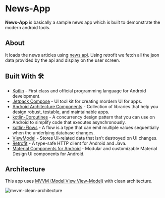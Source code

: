 # News-App

**News-App** is basically a sample news app which is built to demonstrate the modern android tools. 

## About

It loads the news articles using [news api](https://newsapi.org/). Using retrofit we fetch all the json data provided by the api and display on the user screen.

## Built With 🛠
- [Kotlin](https://kotlinlang.org/) - First class and official programming language for Android development.
- [Jetpack Compose](https://developer.android.com/jetpack/compose) - UI tool kit for creating mordern UI for apps.
- [Android Architecture Components](https://developer.android.com/topic/libraries/architecture) - Collection of libraries that help you design robust, testable, and maintainable apps.
- [kotlin-Coroutines](https://kotlinlang.org/docs/coroutines-overview.html) - A concurrency design pattern that you can use on Android to simplify code    that executes asynchronously.
- [kotlin-Flows](https://developer.android.com/kotlin/flow) - A flow is a type that can emit multiple values sequentially when the underlying database changes.
- [ViewModel](https://developer.android.com/topic/libraries/architecture/viewmodel) - Stores UI-related data that isn't destroyed on UI changes.  
- [Retrofit](https://square.github.io/retrofit/) - A type-safe HTTP client for Android and Java.
- [Material Components for Android](https://github.com/material-components/material-components-android) - Modular and customizable Material Design UI components for Android.


## Architecture
This app uses [MVVM (Model View View-Model)](https://developer.android.com/jetpack/docs/guide#recommended-app-arch) with clean architecture.

![mvvm-clean-architecture](https://user-images.githubusercontent.com/60592904/183826674-6ef9b3b5-358e-4ac6-b224-4f5bb200d9f3.png)

